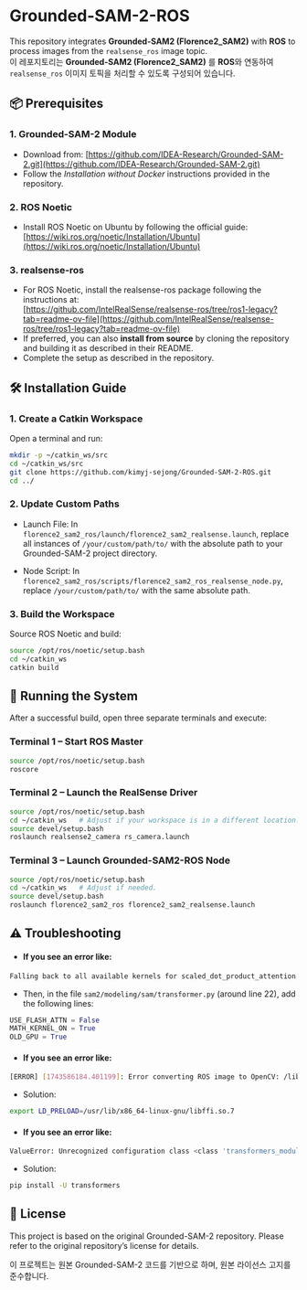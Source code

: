 # Grounded-SAM-2-ROS

This repository integrates **Grounded-SAM2 (Florence2_SAM2)** with **ROS** to process images from the `realsense_ros` image topic.  
이 레포지토리는 **Grounded-SAM2 (Florence2_SAM2)** 를 **ROS**와 연동하여 `realsense_ros` 이미지 토픽을 처리할 수 있도록 구성되어 있습니다.

## 📦 Prerequisites

### 1. Grounded-SAM-2 Module 
   - Download from: [https://github.com/IDEA-Research/Grounded-SAM-2.git](https://github.com/IDEA-Research/Grounded-SAM-2.git)  
   - Follow the *Installation without Docker* instructions provided in the repository.

### 2. ROS Noetic 
   - Install ROS Noetic on Ubuntu by following the official guide:  
     [https://wiki.ros.org/noetic/Installation/Ubuntu](https://wiki.ros.org/noetic/Installation/Ubuntu)

### 3. realsense-ros
   - For ROS Noetic, install the realsense-ros package following the instructions at:  
     [https://github.com/IntelRealSense/realsense-ros/tree/ros1-legacy?tab=readme-ov-file](https://github.com/IntelRealSense/realsense-ros/tree/ros1-legacy?tab=readme-ov-file)
   - If preferred, you can also **install from source** by cloning the repository and building it as described in their README.  
   - Complete the setup as described in the repository.

## 🛠️ Installation Guide

### 1. Create a Catkin Workspace

Open a terminal and run:

```bash
mkdir -p ~/catkin_ws/src
cd ~/catkin_ws/src
git clone https://github.com/kimyj-sejong/Grounded-SAM-2-ROS.git
cd ../
```

### 2. Update Custom Paths

- Launch File:
In `florence2_sam2_ros/launch/florence2_sam2_realsense.launch`, replace all instances of
`/your/custom/path/to/` with the absolute path to your Grounded-SAM-2 project directory.

- Node Script:
In `florence2_sam2_ros/scripts/florence2_sam2_ros_realsense_node.py`, replace `/your/custom/path/to/` with the same absolute path.

### 3. Build the Workspace

Source ROS Noetic and build:

```bash
source /opt/ros/noetic/setup.bash
cd ~/catkin_ws
catkin build
```
## 🚀 Running the System

After a successful build, open three separate terminals and execute:

### Terminal 1 – Start ROS Master

```bash
source /opt/ros/noetic/setup.bash
roscore
```

### Terminal 2 – Launch the RealSense Driver

```bash
source /opt/ros/noetic/setup.bash
cd ~/catkin_ws   # Adjust if your workspace is in a different location.
source devel/setup.bash
roslaunch realsense2_camera rs_camera.launch
```

### Terminal 3 – Launch Grounded-SAM2-ROS Node

```bash
source /opt/ros/noetic/setup.bash
cd ~/catkin_ws   # Adjust if needed.
source devel/setup.bash
roslaunch florence2_sam2_ros florence2_sam2_realsense.launch
```

## ⚠️ Troubleshooting
* ####  If you see an error like:

```bash
Falling back to all available kernels for scaled_dot_product_attention (which may have a slower speed).
```

* Then, in the file `sam2/modeling/sam/transformer.py` (around line 22), add the following lines:

```python
USE_FLASH_ATTN = False
MATH_KERNEL_ON = True
OLD_GPU = True
```

* #### If you see an error like:

```bash
[ERROR] [1743586184.401199]: Error converting ROS image to OpenCV: /lib/x86_64-linux-gnu/libp11-kit.so.0: undefined symbol: ffi_type_pointer, version LIBFFI_BASE_7.0 shutting down processing monitor...
```

* Solution:

```bash
export LD_PRELOAD=/usr/lib/x86_64-linux-gnu/libffi.so.7
```

* #### If you see an error like:

```bash
ValueError: Unrecognized configuration class <class 'transformers_modules.microsoft.Florence-2-large.00d2f1570b00c6dea5df998f5635db96840436bc.configuration_florence2.Florence2LanguageConfig'> for this kind of AutoModel: AutoModelForCausalLM.
```

* Solution:

```bash
pip install -U transformers
```


## 📜 License
This project is based on the original Grounded-SAM-2 repository. Please refer to the original repository’s license for details.

이 프로젝트는 원본 Grounded-SAM-2 코드를 기반으로 하며, 원본 라이선스 고지를 준수합니다.
